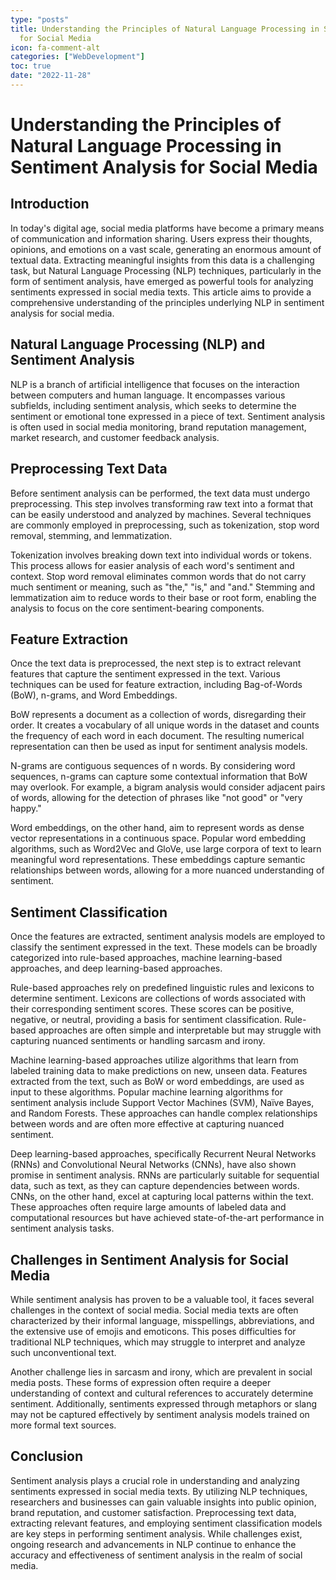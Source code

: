 ```yaml
---
type: "posts"
title: Understanding the Principles of Natural Language Processing in Sentiment Analysis
  for Social Media
icon: fa-comment-alt
categories: ["WebDevelopment"]
toc: true
date: "2022-11-28"
---
```




# Understanding the Principles of Natural Language Processing in Sentiment Analysis for Social Media

## Introduction
In today's digital age, social media platforms have become a primary means of communication and information sharing. Users express their thoughts, opinions, and emotions on a vast scale, generating an enormous amount of textual data. Extracting meaningful insights from this data is a challenging task, but Natural Language Processing (NLP) techniques, particularly in the form of sentiment analysis, have emerged as powerful tools for analyzing sentiments expressed in social media texts. This article aims to provide a comprehensive understanding of the principles underlying NLP in sentiment analysis for social media.

## Natural Language Processing (NLP) and Sentiment Analysis
NLP is a branch of artificial intelligence that focuses on the interaction between computers and human language. It encompasses various subfields, including sentiment analysis, which seeks to determine the sentiment or emotional tone expressed in a piece of text. Sentiment analysis is often used in social media monitoring, brand reputation management, market research, and customer feedback analysis.

## Preprocessing Text Data
Before sentiment analysis can be performed, the text data must undergo preprocessing. This step involves transforming raw text into a format that can be easily understood and analyzed by machines. Several techniques are commonly employed in preprocessing, such as tokenization, stop word removal, stemming, and lemmatization.

Tokenization involves breaking down text into individual words or tokens. This process allows for easier analysis of each word's sentiment and context. Stop word removal eliminates common words that do not carry much sentiment or meaning, such as "the," "is," and "and." Stemming and lemmatization aim to reduce words to their base or root form, enabling the analysis to focus on the core sentiment-bearing components.

## Feature Extraction
Once the text data is preprocessed, the next step is to extract relevant features that capture the sentiment expressed in the text. Various techniques can be used for feature extraction, including Bag-of-Words (BoW), n-grams, and Word Embeddings.

BoW represents a document as a collection of words, disregarding their order. It creates a vocabulary of all unique words in the dataset and counts the frequency of each word in each document. The resulting numerical representation can then be used as input for sentiment analysis models.

N-grams are contiguous sequences of n words. By considering word sequences, n-grams can capture some contextual information that BoW may overlook. For example, a bigram analysis would consider adjacent pairs of words, allowing for the detection of phrases like "not good" or "very happy."

Word embeddings, on the other hand, aim to represent words as dense vector representations in a continuous space. Popular word embedding algorithms, such as Word2Vec and GloVe, use large corpora of text to learn meaningful word representations. These embeddings capture semantic relationships between words, allowing for a more nuanced understanding of sentiment.

## Sentiment Classification
Once the features are extracted, sentiment analysis models are employed to classify the sentiment expressed in the text. These models can be broadly categorized into rule-based approaches, machine learning-based approaches, and deep learning-based approaches.

Rule-based approaches rely on predefined linguistic rules and lexicons to determine sentiment. Lexicons are collections of words associated with their corresponding sentiment scores. These scores can be positive, negative, or neutral, providing a basis for sentiment classification. Rule-based approaches are often simple and interpretable but may struggle with capturing nuanced sentiments or handling sarcasm and irony.

Machine learning-based approaches utilize algorithms that learn from labeled training data to make predictions on new, unseen data. Features extracted from the text, such as BoW or word embeddings, are used as input to these algorithms. Popular machine learning algorithms for sentiment analysis include Support Vector Machines (SVM), Naïve Bayes, and Random Forests. These approaches can handle complex relationships between words and are often more effective at capturing nuanced sentiment.

Deep learning-based approaches, specifically Recurrent Neural Networks (RNNs) and Convolutional Neural Networks (CNNs), have also shown promise in sentiment analysis. RNNs are particularly suitable for sequential data, such as text, as they can capture dependencies between words. CNNs, on the other hand, excel at capturing local patterns within the text. These approaches often require large amounts of labeled data and computational resources but have achieved state-of-the-art performance in sentiment analysis tasks.

## Challenges in Sentiment Analysis for Social Media
While sentiment analysis has proven to be a valuable tool, it faces several challenges in the context of social media. Social media texts are often characterized by their informal language, misspellings, abbreviations, and the extensive use of emojis and emoticons. This poses difficulties for traditional NLP techniques, which may struggle to interpret and analyze such unconventional text.

Another challenge lies in sarcasm and irony, which are prevalent in social media posts. These forms of expression often require a deeper understanding of context and cultural references to accurately determine sentiment. Additionally, sentiments expressed through metaphors or slang may not be captured effectively by sentiment analysis models trained on more formal text sources.

## Conclusion
Sentiment analysis plays a crucial role in understanding and analyzing sentiments expressed in social media texts. By utilizing NLP techniques, researchers and businesses can gain valuable insights into public opinion, brand reputation, and customer satisfaction. Preprocessing text data, extracting relevant features, and employing sentiment classification models are key steps in performing sentiment analysis. While challenges exist, ongoing research and advancements in NLP continue to enhance the accuracy and effectiveness of sentiment analysis in the realm of social media.